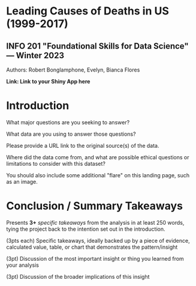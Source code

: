 # Leading Causes of Deaths in US (1999-2017)
## INFO 201 "Foundational Skills for Data Science" — Winter 2023

Authors: Robert Bonglamphone, Evelyn, Bianca Flores

**Link: Link to your Shiny App here**

# Introduction

What major questions are you seeking to answer? 

What data are you using to answer those questions? 

Please provide a URL link to the original source(s) of the data. 

Where did the data come from, and what are possible ethical questions or limitations to consider with this dataset? 

You should also include some additional "flare" on this landing page, such as an image.



# Conclusion / Summary Takeaways

Presents **3+** *specific takeaways* from the analysis in at least 250 words, tying the project back to the intention set out in the introduction.

(3pts each) Specific takeaways, ideally backed up by a piece of evidence, calculated value, table, or chart that demonstrates the pattern/insight

(3pt) Discussion of the most important insight or thing you learned from your analysis

(3pt) Discussion of the broader implications of this insight

